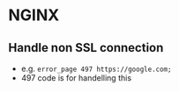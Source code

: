 # NGINX

## Handle non SSL connection 

* e.g. `error_page 497 https://google.com;`
* 497 code is for handelling this